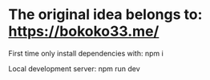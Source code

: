 # The original idea belongs to: https://bokoko33.me/

First time only install dependencies with:
npm i 

Local development server:
npm run dev
